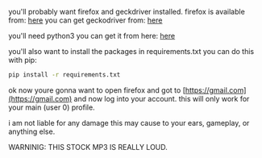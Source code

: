 you'll probably want firefox and geckdriver installed.
firefox is available from: [here](https://www.mozilla.org/en-US/firefox/new/)
you can get geckodriver from: [here](https://github.com/mozilla/geckodriver/releases)

you'll need python3 you can get it from here: [here](https://www.python.org/downloads/)

you'll also want to install the packages in requirements.txt
you can do this with pip: 
```bash
pip install -r requirements.txt
```

ok now youre gonna want to open firefox and got to [https://gmail.com](https://gmail.com)
and now log into your account. this will only work for your main (user 0) profile.

i am not liable for any damage this may cause to your ears, gameplay, or anything else.

WARNINIG: THIS STOCK MP3 IS REALLY LOUD.